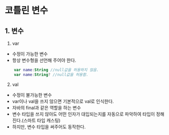 # 코틀린 변수

## 1. 변수
 1) var
  - 수정이 가능한 변수
  - 항상 변수형을 선언해 주어야 한다.
```kotlin
    var name:String //null값을 허용하지 않음.
    var name:String? //null값을 허용함.
```
 2) val
  - 수정이 불가능한 변수
  - var이나 val을 쓰지 않으면 기본적으로 val로 인식한다.
  - 자바의 final과 같은 역할을 하는 변수
  - 변수 타입을 쓰지 않아도 어떤 인자가 대입되는지를 자동으로 파악하여 타입이 정해진다.(스마트 타입 캐스팅)
  - 하지만, 변수 타입을 써주어도 동작한다.


